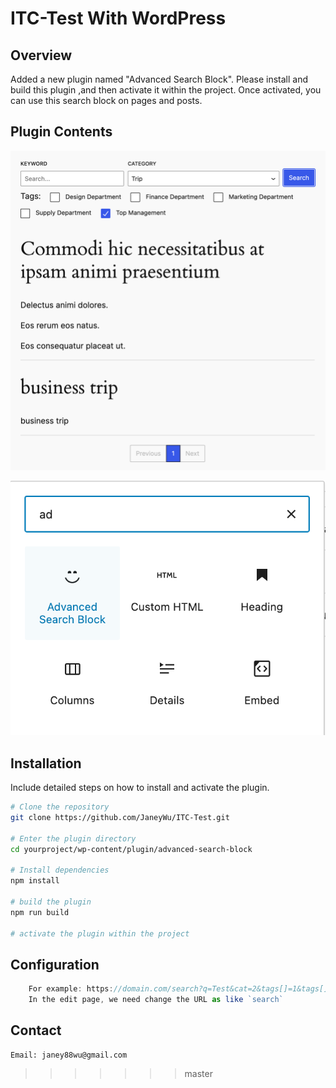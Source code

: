 # ITC-Test With WordPress

## Overview
Added a new plugin named "Advanced Search Block". Please install and build this plugin ,and then activate it within the project. Once activated, you can use this search block on pages and posts.

## Plugin Contents
![view](image.png)

![search](image-1.png)

## Installation

Include detailed steps on how to install and activate the plugin.

```sh
# Clone the repository
git clone https://github.com/JaneyWu/ITC-Test.git

# Enter the plugin directory
cd yourproject/wp-content/plugin/advanced-search-block

# Install dependencies
npm install

# build the plugin
npm run build

# activate the plugin within the project

```

## Configuration

```js
    For example: https://domain.com/search?q=Test&cat=2&tags[]=1&tags[]=2
    In the edit page, we need change the URL as like `search`
```

## Contact

    Email: janey88wu@gmail.com
>>>>>>> master
